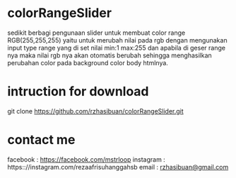 # colorRangeSlider
sedikit berbagi pengunaan slider untuk membuat color range RGB(255,255,255)
yaitu untuk merubah nilai pada rgb dengan mengunakan input type range yang di set nilai min:1 max:255 
dan apabila di geser range nya maka nilai rgb nya akan otomatis berubah sehingga menghasilkan perubahan color pada background color body htmlnya. 

# intruction for download
git clone https://github.com/rzhasibuan/colorRangeSlider.git

# contact me 
facebook : https://facebook.com/mstrloop
instagram : https:://instagram.com/rezaafrisuhanggahsb
email : rzhasibuan@gmail.com